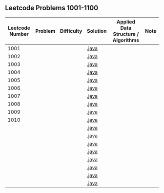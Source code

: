 ## Leetcode Problems 1001-1100

| Leetcode Number | Problem | Difficulty | Solution | Applied Data Structure / Algorithms | Note |
|---|---|---|---|---|---|
| 1001 | []() | | [.java](src/main/java/com.search2026.leetcode.problems/.java) | | | | |
| 1002 | []() | | [.java](src/main/java/com.search2026.leetcode.problems/.java) | | | | |
| 1003 | []() | | [.java](src/main/java/com.search2026.leetcode.problems/.java) | | | | |
| 1004 | []() | | [.java](src/main/java/com.search2026.leetcode.problems/.java) | | | | |
| 1005 | []() | | [.java](src/main/java/com.search2026.leetcode.problems/.java) | | | | |
| 1006 | []() | | [.java](src/main/java/com.search2026.leetcode.problems/.java) | | | | |
| 1007 | []() | | [.java](src/main/java/com.search2026.leetcode.problems/.java) | | | | |
| 1008 | []() | | [.java](src/main/java/com.search2026.leetcode.problems/.java) | | | | |
| 1009 | []() | | [.java](src/main/java/com.search2026.leetcode.problems/.java) | | | | |
| 1010 | []() | | [.java](src/main/java/com.search2026.leetcode.problems/.java) | | | | |
| | []() | | [.java](src/main/java/com.search2026.leetcode.problems/.java) | | | | |
| | []() | | [.java](src/main/java/com.search2026.leetcode.problems/.java) | | | | |
| | []() | | [.java](src/main/java/com.search2026.leetcode.problems/.java) | | | | |
| | []() | | [.java](src/main/java/com.search2026.leetcode.problems/.java) | | | | |
| | []() | | [.java](src/main/java/com.search2026.leetcode.problems/.java) | | | | |
| | []() | | [.java](src/main/java/com.search2026.leetcode.problems/.java) | | | | |
| | []() | | [.java](src/main/java/com.search2026.leetcode.problems/.java) | | | | |
| | []() | | [.java](src/main/java/com.search2026.leetcode.problems/.java) | | | | |
